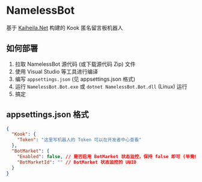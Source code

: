 # NamelessBot
基于 [Kaiheila.Net](https://github.com/gehongyan/KaiHeiLa.Net) 构建的 Kook 匿名留言板机器人
## 如何部署
1. 拉取 NamelessBot 源代码 (或下载源代码 Zip) 文件
2. 使用 Visual Studio 等工具进行编译
3. 编写 `appsettings.json` (见 appsettings.json 格式)
4. 运行 `NamelessBot.Bot.exe` 或 `dotnet NamelessBot.Bot.dll` (Linux) 运行
5. 搞定
## appsettings.json 格式
```json
{
  "Kook": {
    "Token": "这里写机器人的 Token 可以在开发者中心查看"
  },
  "BotMarket": {
    "Enabled": false, // 是否启用 BotMarket 状态监控，保持 false 即可 (毕竟你也不可能拿一个已有公开部署的机器人的源代码去传 BotMarket)
    "BotMarketId": "" // BotMarket 状态监控的 UUID
  }
}
```
